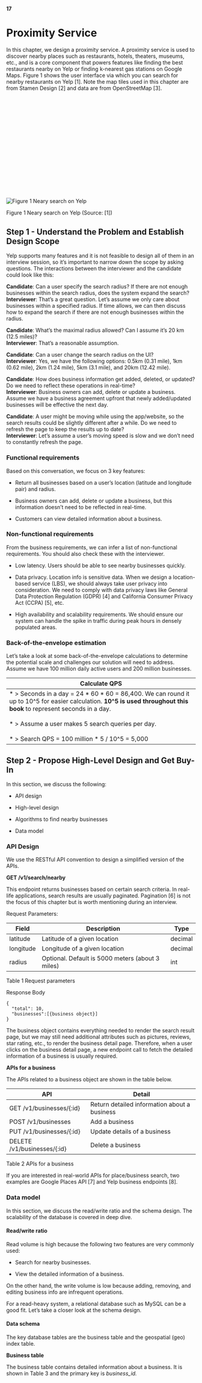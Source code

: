 **17**

# Proximity Service

In this chapter, we design a proximity service. A proximity service is used to discover nearby places such as restaurants, hotels, theaters, museums, etc., and is a core component that powers features like finding the best restaurants nearby on Yelp or finding k-nearest gas stations on Google Maps. Figure 1 shows the user interface via which you can search for nearby restaurants on Yelp \[1\]. Note the map tiles used in this chapter are from Stamen Design \[2\] and data are from OpenStreetMap \[3\].

![](data:image/svg+xml,%3csvg%20xmlns=%27http://www.w3.org/2000/svg%27%20version=%271.1%27%20width=%27750%27%20height=%27401%27/%3e)![Figure 1 Neary search on Yelp](/_next/image?url=%2Fimages%2Fcourses%2Fsystem-design-interview%2Fproximity-service%2Ffigure-1-neary-search-on-yelp-PIX55ZBV.png&w=1920&q=75)

Figure 1 Neary search on Yelp (Source: \[1\])

## Step 1 - Understand the Problem and Establish Design Scope

Yelp supports many features and it is not feasible to design all of them in an interview session, so it’s important to narrow down the scope by asking questions. The interactions between the interviewer and the candidate could look like this:

**Candidate**: Can a user specify the search radius? If there are not enough businesses within the search radius, does the system expand the search?  
**Interviewer**: That’s a great question. Let’s assume we only care about businesses within a specified radius. If time allows, we can then discuss how to expand the search if there are not enough businesses within the radius.

**Candidate**: What’s the maximal radius allowed? Can I assume it’s 20 km (12.5 miles)?  
**Interviewer**: That’s a reasonable assumption.

**Candidate**: Can a user change the search radius on the UI?  
**Interviewer**: Yes, we have the following options: 0.5km (0.31 mile), 1km (0.62 mile), 2km (1.24 mile), 5km (3.1 mile), and 20km (12.42 mile).

**Candidate**: How does business information get added, deleted, or updated? Do we need to reflect these operations in real-time?  
**Interviewer**: Business owners can add, delete or update a business. Assume we have a business agreement upfront that newly added/updated businesses will be effective the next day.

**Candidate**: A user might be moving while using the app/website, so the search results could be slightly different after a while. Do we need to refresh the page to keep the results up to date?  
**Interviewer**: Let’s assume a user’s moving speed is slow and we don’t need to constantly refresh the page.

### Functional requirements

Based on this conversation, we focus on 3 key features:

*   Return all businesses based on a user’s location (latitude and longitude pair) and radius.
    
*   Business owners can add, delete or update a business, but this information doesn’t need to be reflected in real-time.
    
*   Customers can view detailed information about a business.
    

### Non-functional requirements

From the business requirements, we can infer a list of non-functional requirements. You should also check these with the interviewer.

*   Low latency. Users should be able to see nearby businesses quickly.
    
*   Data privacy. Location info is sensitive data. When we design a location-based service (LBS), we should always take user privacy into consideration. We need to comply with data privacy laws like General Data Protection Regulation (GDPR) \[4\] and California Consumer Privacy Act (CCPA) \[5\], etc.
    
*   High availability and scalability requirements. We should ensure our system can handle the spike in traffic during peak hours in densely populated areas.
    

### Back-of-the-envelope estimation

Let’s take a look at some back-of-the-envelope calculations to determine the potential scale and challenges our solution will need to address. Assume we have 100 million daily active users and 200 million businesses.

| Calculate QPS |
| --- |
| *   > Seconds in a day = 24 \* 60 \* 60 = 86,400. We can round it up to 10^5 for easier calculation. **10^5 is used throughout this book** to represent seconds in a day.<br>    <br>*   > Assume a user makes 5 search queries per day.<br>    <br>*   > Search QPS = 100 million \* 5 / 10^5 = 5,000 |

## Step 2 - Propose High-Level Design and Get Buy-In

In this section, we discuss the following:

*   API design
    
*   High-level design
    
*   Algorithms to find nearby businesses
    
*   Data model
    

### API Design

We use the RESTful API convention to design a simplified version of the APIs.

**GET /v1/search/nearby**

This endpoint returns businesses based on certain search criteria. In real-life applications, search results are usually paginated. Pagination \[6\] is not the focus of this chapter but is worth mentioning during an interview.

Request Parameters:

| **Field** | **Description** | **Type** |
| --- | --- | --- |
| latitude | Latitude of a given location | decimal |
| longitude | Longitude of a given location | decimal |
| radius | Optional. Default is 5000 meters (about 3 miles) | int |

Table 1 Request parameters

Response Body

```
{
  "total": 10,
  "businesses":[{business object}]
}
```

The business object contains everything needed to render the search result page, but we may still need additional attributes such as pictures, reviews, star rating, etc., to render the business detail page. Therefore, when a user clicks on the business detail page, a new endpoint call to fetch the detailed information of a business is usually required.

**APIs for a business**

The APIs related to a business object are shown in the table below.

| **API** | **Detail** |
| --- | --- |
| GET /v1/businesses/{:id} | Return detailed information about a business |
| POST /v1/businesses | Add a business |
| PUT /v1/businesses/{:id} | Update details of a business |
| DELETE /v1/businesses/{:id} | Delete a business |

Table 2 APIs for a business

If you are interested in real-world APIs for place/business search, two examples are Google Places API \[7\] and Yelp business endpoints \[8\].

### Data model

In this section, we discuss the read/write ratio and the schema design. The scalability of the database is covered in deep dive.

#### Read/write ratio

Read volume is high because the following two features are very commonly used:

*   Search for nearby businesses.
    
*   View the detailed information of a business.
    

On the other hand, the write volume is low because adding, removing, and editing business info are infrequent operations.

For a read-heavy system, a relational database such as MySQL can be a good fit. Let’s take a closer look at the schema design.

#### Data schema

The key database tables are the business table and the geospatial (geo) index table.

**Business table**

The business table contains detailed information about a business. It is shown in Table 3 and the primary key is _business\_id._

![](data:image/svg+xml,%3csvg%20xmlns=%27http://www.w3.org/2000/svg%27%20version=%271.1%27%20width=%27300%27%20height=%27358%27/%3e)![Table 3 Business table](data:image/gif;base64,R0lGODlhAQABAIAAAAAAAP///yH5BAEAAAAALAAAAAABAAEAAAIBRAA7)

Table 3 Business table

**Geo index table**

A geo index table is used for the efficient processing of spatial operations. Since this table requires some knowledge about geohash, we will discuss it in the “Scale the database” section in deep dive.

### High-level design

The high-level design diagram is shown in Figure 2. The system comprises two parts: location-based service (LBS) and business-related service. Let’s take a look at each component of the system.

![](data:image/svg+xml,%3csvg%20xmlns=%27http://www.w3.org/2000/svg%27%20version=%271.1%27%20width=%27500%27%20height=%27500%27/%3e)![Figure 2 High-level design](data:image/gif;base64,R0lGODlhAQABAIAAAAAAAP///yH5BAEAAAAALAAAAAABAAEAAAIBRAA7)

Figure 2 High-level design

**Load balancer**

The load balancer automatically distributes incoming traffic across multiple services. Normally, a company provides a single DNS entry point and internally routes the API calls to the appropriate services based on the URL paths.

**Location-based service (LBS)**

The LBS service is the core part of the system which finds nearby businesses for a given radius and location. The LBS has the following characteristics:

*   It is a read-heavy service with no write requests.
    
*   QPS is high, especially during peak hours in dense areas.
    
*   This service is stateless so it’s easy to scale horizontally.
    

**Business service**

Business service mainly deals with two types of requests:

*   Business owners create, update, or delete businesses. Those requests are mainly write operations, and the QPS is not high.
    
*   Customers view detailed information about a business. QPS is high during peak hours.
    

**Database cluster**

The database cluster can use the primary-secondary setup. In this setup, the primary database handles all the write operations, and multiple replicas are used for read operations. Data is saved to the primary database first and then replicated to replicas. Due to the replication delay, there might be some discrepancy between data read by the LBS and the data written to the primary database. This inconsistency is usually not an issue because business information doesn’t need to be updated in real-time.

**Scalability of business service and LBS**

Both the business service and LBS are stateless services, so it’s easy to automatically add more servers to accommodate peak traffic (e.g. mealtime) and remove servers during off-peak hours (e.g. sleep time). If the system operates on the cloud, we can set up different regions and availability zones to further improve availability \[9\]. We discuss this more in the deep dive.

### Algorithms to fetch nearby businesses

In real life, companies might use existing geospatial databases such as Geohash in Redis \[10\] or Postgres with PostGIS extension \[11\]. You are not expected to know the internals of those geospatial databases during an interview. It’s better to demonstrate your problem-solving skills and technical knowledge by explaining how the geospatial index works, rather than to simply throw out database names.

The next step is to explore different options for fetching nearby businesses. We will list a few options, go over the thought process, and discuss trade-offs.

#### Option 1: Two-dimensional search

The most intuitive but naive way to get nearby businesses is to draw a circle with the predefined radius and find all the businesses within the circle as shown in Figure 3.

![](data:image/svg+xml,%3csvg%20xmlns=%27http://www.w3.org/2000/svg%27%20version=%271.1%27%20width=%27600%27%20height=%27600%27/%3e)![Figure 3 Two dimensional search](data:image/gif;base64,R0lGODlhAQABAIAAAAAAAP///yH5BAEAAAAALAAAAAABAAEAAAIBRAA7)

Figure 3 Two dimensional search

This process can be translated into the following pseudo SQL query:

```
SELECT business_id, latitude, longitude,
FROM business
WHERE (latitude BETWEEN {:my_lat} - radius AND {:my_lat} + radius) AND
      (longitude BETWEEN {:my_long} - radius AND {:my_long} + radius)
```

This query is not efficient because we need to scan the whole table. What if we build indexes on longitude and latitude columns? Would this improve the efficiency? The answer is not by much. The problem is that we have two-dimensional data and the dataset returned from each dimension could still be huge. For example, as shown in Figure 4, we can quickly retrieve dataset 1 and dataset 2, thanks to indexes on longitude and latitude columns. But to fetch businesses within the radius, we need to perform an intersect operation on those two datasets. This is not efficient because each dataset contains lots of data.

![](data:image/svg+xml,%3csvg%20xmlns=%27http://www.w3.org/2000/svg%27%20version=%271.1%27%20width=%27700%27%20height=%27680%27/%3e)![Figure 4 Intersect two datasets](data:image/gif;base64,R0lGODlhAQABAIAAAAAAAP///yH5BAEAAAAALAAAAAABAAEAAAIBRAA7)

Figure 4 Intersect two datasets

The problem with the previous approach is that the database index can only improve search speed in one dimension. So naturally, the follow-up question is, can we map two-dimensional data to one dimension? The answer is yes.

Before we dive into the answers, let’s take a look at different types of indexing methods. In a broad sense, there are two types of geospatial indexing approaches, as shown in Figure 5. The highlighted ones are the algorithms we discuss in detail because they are commonly used in the industry.

*   Hash: even grid, geohash, cartesian tiers \[12\], etc.
    
*   Tree: quadtree, Google S2, RTree \[13\], etc.
    

![](data:image/svg+xml,%3csvg%20xmlns=%27http://www.w3.org/2000/svg%27%20version=%271.1%27%20width=%27700%27%20height=%27249%27/%3e)![Figure 5 Different types of geospatial indexes](data:image/gif;base64,R0lGODlhAQABAIAAAAAAAP///yH5BAEAAAAALAAAAAABAAEAAAIBRAA7)

Figure 5 Different types of geospatial indexes

Even though the underlying implementations of those approaches are different, the high-level idea is the same, that is, **to** **divide the map into smaller areas and build indexes for fast search**. Among those, geohash, quadtree, and Google S2 are most widely used in real-world applications. Let’s take a look at them one by one.

| Reminder |
| --- |
| In a real interview, you usually don’t need to explain the implementation details of indexing options. However, it is important to have some basic understanding of the need for geospatial indexing, how it works at a high level and also its limitations. |

#### Option 2: Evenly divided grid

One simple approach is to evenly divide the world into small grids (Figure 6). This way, one grid could have multiple businesses, and each business on the map belongs to one grid.

![](data:image/svg+xml,%3csvg%20xmlns=%27http://www.w3.org/2000/svg%27%20version=%271.1%27%20width=%27500%27%20height=%27294%27/%3e)![Figure 6 Global map (source: [14])](data:image/gif;base64,R0lGODlhAQABAIAAAAAAAP///yH5BAEAAAAALAAAAAABAAEAAAIBRAA7)

Figure 6 Global map (source: \[14\])

This approach works to some extent, but it has one major issue: the distribution of businesses is not even. There could be lots of businesses in downtown New York, while other grids in deserts or oceans have no business at all. By dividing the world into even grids, we produce a very uneven data distribution. Ideally, we want to use more granular grids for dense areas and large grids in sparse areas. Another potential challenge is to find neighboring grids of a fixed grid.

#### Option 3: Geohash

Geohash is better than the evenly divided grid option. It works by reducing the two-dimensional longitude and latitude data into a one-dimensional string of letters and digits. Geohash algorithms work by recursively dividing the world into smaller and smaller grids with each additional bit. Let’s go over how geohash works at a high level.

First, divide the planet into four quadrants along with the prime meridian and equator.

![](data:image/svg+xml,%3csvg%20xmlns=%27http://www.w3.org/2000/svg%27%20version=%271.1%27%20width=%27600%27%20height=%27497%27/%3e)![Figure 7 Geohash](data:image/gif;base64,R0lGODlhAQABAIAAAAAAAP///yH5BAEAAAAALAAAAAABAAEAAAIBRAA7)

Figure 7 Geohash

*   Latitude range \[-90, 0\] is represented by 0
    
*   Latitude range \[0, 90\] is represented by 1
    
*   Longitude range \[-180, 0\] is represented by 0
    
*   Longitude range \[0, 180\] is represented by 1
    

Second, divide each grid into four smaller grids. Each grid can be represented by alternating between longitude bit and latitude bit.

![](data:image/svg+xml,%3csvg%20xmlns=%27http://www.w3.org/2000/svg%27%20version=%271.1%27%20width=%27400%27%20height=%27646%27/%3e)![Figure 8 Divide grid](data:image/gif;base64,R0lGODlhAQABAIAAAAAAAP///yH5BAEAAAAALAAAAAABAAEAAAIBRAA7)

Figure 8 Divide grid

Repeat this subdivision until the grid size is within the precision desired. Geohash usually uses base32 representation \[15\]. Let’s take a look at two examples.

*   Geohash of the Google headquarter (length = 6):
    
    ```
    1001 10110 01001 10000 11011 11010 (base32 in binary) → 9q9hvu (base32)
    ```
    
*   Geohash of the Facebook headquarter (length = 6):
    
    ```
    1001 10110 01001 10001 10000 10111 (base32 in binary) → 9q9jhr (base32)
    ```
    

Geohash has 12 precisions (also called levels) as shown in Table 4. The precision factor determines the size of the grid. We are only interested in geohashes with lengths between 4 and 6. This is because when it’s longer than 6, the grid size is too small, while if it is smaller than 4, the grid size is too large (see Table 4).

| **Geohash length** | **Grid width x height** |
| --- | --- |
| 1   | 5,009.4km x 4,992.6km (the size of the planet) |
| 2   | 1,252.3km x 624.1km |
| 3   | 156.5km x 156km |
| **4** | **39.1km x 19.5km** |
| **5** | **4.9km x 4.9km** |
| **6** | **1.2km x 609.4m** |
| 7   | 152.9m x 152.4m |
| 8   | 38.2m x 19m |
| 9   | 4.8m x 4.8m |
| 10  | 1.2m x 59.5cm |
| 11  | 14.9cm x 14.9cm |
| 12  | 3.7cm x 1.9cm |

Table 4 Geohash length to grid size mapping (source: \[16\])

How do we choose the right precision? We want to find the minimal geohash length that covers the whole circle drawn by the user-defined radius. The corresponding relationship between the radius and the length of geohash is shown in the table below.

| Radius (Kilometers） | Geohash length |
| --- | --- |
| 0.5 km (0.31 mile) | 6   |
| 1 km (0.62 mile) | 5   |
| 2 km (1.24 mile) | 5   |
| 5 km (3.1 mile) | 4   |
| 20 km (12.42 mile) | 4   |

Table 5 Radius to geohash mapping

This approach works great most of the time, but there are some edge cases with how the geohash boundary is handled that we should discuss with the interviewer.

**Boundary issues**

Geohashing guarantees that the longer a shared prefix is between two geohashes, the closer they are. As shown in Figure 9, all the grids have a shared prefix: 9q8zn.

![](data:image/svg+xml,%3csvg%20xmlns=%27http://www.w3.org/2000/svg%27%20version=%271.1%27%20width=%27500%27%20height=%27301%27/%3e)![Figure 9 Shared prefix](data:image/gif;base64,R0lGODlhAQABAIAAAAAAAP///yH5BAEAAAAALAAAAAABAAEAAAIBRAA7)

Figure 9 Shared prefix

**Boundary issue 1**

However, the reverse is not true: two locations can be very close but have no shared prefix at all. This is because two close locations on either side of the equator or prime meridian belong to different 'halves' of the world. For example, in France, La Roche-Chalais (geohash: u000) is just 30km from Pomerol (geohash: ezzz) but their geohashes have no shared prefix at all \[17\].

![](data:image/svg+xml,%3csvg%20xmlns=%27http://www.w3.org/2000/svg%27%20version=%271.1%27%20width=%27500%27%20height=%27528%27/%3e)![Figure 10 No shared prefix](data:image/gif;base64,R0lGODlhAQABAIAAAAAAAP///yH5BAEAAAAALAAAAAABAAEAAAIBRAA7)

Figure 10 No shared prefix

Because of this boundary issue, a simple prefix SQL query below would fail to fetch all nearby businesses.

```
SELECT * FROM geohash_index WHERE geohash LIKE `9q8zn%`
```

**Boundary issue 2**

Another boundary issue is that two positions can have a long shared prefix, but they belong to different geohashes as shown in Figure 11.

![](data:image/svg+xml,%3csvg%20xmlns=%27http://www.w3.org/2000/svg%27%20version=%271.1%27%20width=%27500%27%20height=%27301%27/%3e)![Figure 11 Boundary issue](data:image/gif;base64,R0lGODlhAQABAIAAAAAAAP///yH5BAEAAAAALAAAAAABAAEAAAIBRAA7)

Figure 11 Boundary issue

A common solution is to fetch all businesses not only within the current grid but also from its neighbors. The geohashes of neighbors can be calculated in constant time and more details about this can be found here \[17\].

**Not enough businesses**

Now let’s tackle the bonus question. What should we do if there are not enough businesses returned from the current grid and all the neighbors combined?

Option 1: only return businesses within the radius. This option is easy to implement, but the drawback is obvious. It doesn’t return enough results to satisfy a user’s needs.

Option 2: increase the search radius. We can remove the last digit of the geohash and use the new geohash to fetch nearby businesses. If there are not enough businesses, we continue to expand the scope by removing another digit. This way, the grid size is gradually expanded until the result is greater than the desired number of results. Figure 12 shows the conceptual diagram of the expanding search process.

![](data:image/svg+xml,%3csvg%20xmlns=%27http://www.w3.org/2000/svg%27%20version=%271.1%27%20width=%27750%27%20height=%27201%27/%3e)![Figure 12 Expand the search process](data:image/gif;base64,R0lGODlhAQABAIAAAAAAAP///yH5BAEAAAAALAAAAAABAAEAAAIBRAA7)

Figure 12 Expand the search process

#### Option 4: Quadtree

Another popular solution is quadtree. A quadtree \[18\] is a data structure that is commonly used to partition a two-dimensional space by recursively subdividing it into four quadrants (grids) until the contents of the grids meet certain criteria. For example, the criterion can be to keep subdividing until the number of businesses in the grid is not more than 100. This number is arbitrary as the actual number can be determined by business needs. With a quadtree, we build an in-memory tree structure to answer queries. Note that **quadtree is an in-memory data structure and it is not a database solution**. It runs on each LBS server, and the data structure is built at server start-up time.

The following figure visualizes the conceptual process of subdividing the world into a quadtree. Let’s assume the world contains 200m (million) businesses.

![](data:image/svg+xml,%3csvg%20xmlns=%27http://www.w3.org/2000/svg%27%20version=%271.1%27%20width=%27750%27%20height=%27200%27/%3e)![Figure 13 Quadtree](data:image/gif;base64,R0lGODlhAQABAIAAAAAAAP///yH5BAEAAAAALAAAAAABAAEAAAIBRAA7)

Figure 13 Quadtree

Figure 14 explains the quadtree building process in more detail. The root node represents the whole world map. The root node is recursively broken down into 4 quadrants until no nodes are left with more than 100 businesses.

![](data:image/svg+xml,%3csvg%20xmlns=%27http://www.w3.org/2000/svg%27%20version=%271.1%27%20width=%27700%27%20height=%27460%27/%3e)![Figure 14 Build quadtree](data:image/gif;base64,R0lGODlhAQABAIAAAAAAAP///yH5BAEAAAAALAAAAAABAAEAAAIBRAA7)

Figure 14 Build quadtree

The pseudocode for building quadtree is shown below:

```
public void buildQuadtree(TreeNode node) {
    if (countNumberOfBusinessesInCurrentGrid(node) > 100) {
        node.subdivide();
        for (TreeNode child : node.getChildren()) {
            buildQuadtree(child);
        }
    }
}
```

To answer this question, we need to know what kind of data is stored.

**Data on a leaf node**

| **Name** | **Size** |
| --- | --- |
| Top left coordinates and bottom-right coordinates to identify the grid | 32 bytes (8 bytes \* 4) |
| List of business IDs in the grid | 8 bytes per ID \* 100 (maximal number of businesses allowed in one grid) |
| Total | 832 bytes |

Table 6 Leaf node

**Data on internal node**

| **Name** | **Size** |
| --- | --- |
| Top left coordinates and bottom-right coordinates to identify the grid | 32 bytes (8 bytes \* 4) |
| Pointers to 4 children | 32 bytes (8 bytes \* 4) |
| Total | 64 bytes |

Table 7 Internal node

Even though the tree-building process depends on the number of businesses within a grid, this number does not need to be stored in the quadtree node because it can be inferred from records in the database.

Now that we know the data structure for each node, let’s take a look at the memory usage.

*   Each grid can store a maximal of 100 businesses
    
*   Number of leaf nodes = ~200 million / 100 = ~2 million
    
*   Number of internal nodes = 2 million \* 1/3 = ~0.67 million. If you do not know why the number of internal nodes is one-third of the leaf nodes, please read the reference material \[19\].
    
*   Total memory requirement = 2 million \* 832 bytes + 0.67 million \* 64 bytes = ~1.71 GB. Even if we add some overhead to build the tree, the memory requirement to build the tree is quite small.
    

In a real interview, we shouldn’t need such detailed calculations. The key takeaway here is that the quadtree index doesn’t take too much memory and can easily fit in one server. Does it mean we should use only one server to store the quadtree index? The answer is no. Depending on the read volume, a single quadtree server might not have enough CPU or network bandwidth to serve all read requests. If that is the case, it will be necessary to spread the read load among multiple quadtree servers.

**How long does it take to build the whole quadtree?**

Each leaf node contains approximately 100 business IDs. The time complexity to build the tree is _(N/100) lg(N/100)_, where _N_ is the total number of businesses. It might take a few minutes to build the whole quadtree with 200 million businesses.

**How to get nearby businesses with quadtree?**

1.  Build the quadtree in memory.
    
2.  After the quadtree is built, start searching from the root and traverse the tree, until we find the leaf node where the search origin is. If that leaf node has 100 businesses, return the node. Otherwise, add businesses from its neighbors until enough businesses are returned.
    

**Operational considerations for quadtree**

As mentioned above, it may take a few minutes to build a quadtree with 200 million businesses at the server start-up time. It is important to consider the operational implications of such a long server start-up time. While the quadtree is being built, the server cannot serve traffic. Therefore, we should roll out a new release of the server incrementally to a small subset of servers at a time. This avoids taking a large swath of the server cluster offline and causes service brownout. Blue/green deployment \[20\] can also be used, but an entire cluster of new servers fetching 200 million businesses at the same time from the database service can put a lot of strain on the system. This can be done, but it may complicate the design and you should mention that in the interview.

Another operational consideration is how to update the quadtree as businesses are added and removed over time. The easiest approach would be to incrementally rebuild the quadtree, a small subset of servers at a time, across the entire cluster. But this would mean some servers would return stale data for a short period of time. However, this is generally an acceptable compromise based on the requirements. This can be further mitigated by setting up a business agreement that newly added/updated businesses will only be effective the next day. This means we can update the cache using a nightly job. One potential problem with this approach is that tons of keys will be invalidated at the same time, causing heavy load on cache servers.

It’s also possible to update the quadtree on the fly as businesses are added and removed. This certainly complicates the design, especially if the quadtree data structure could be accessed by multiple threads. This will require some locking mechanism which could dramatically complicate the quadtree implementation.

**Real-world quadtree example**

Yext provided an image (Figure 15) that shows a constructed quadtree near Denver \[21\]. We want smaller, more granular grids for dense areas and larger grids for sparse areas.

![](data:image/svg+xml,%3csvg%20xmlns=%27http://www.w3.org/2000/svg%27%20version=%271.1%27%20width=%27500%27%20height=%27323%27/%3e)![Figure 15 Real-world example of a quadtree](data:image/gif;base64,R0lGODlhAQABAIAAAAAAAP///yH5BAEAAAAALAAAAAABAAEAAAIBRAA7)

Figure 15 Real-world example of a quadtree

#### Option 5: Google S2

Google S2 geometry library \[22\] is another big player in this field. Similar to Quadtree, it is an in-memory solution. It maps a sphere to a 1D index based on the Hilbert curve (a space-filling curve) \[23\]. The Hilbert curve has a very important property: two points that are close to each other on the Hilbert curve are close in 1D space (Figure 16). Search on 1D space is much more efficient than on 2D. Interested readers can play with an online tool \[24\] for the Hilbert curve.

![](data:image/svg+xml,%3csvg%20xmlns=%27http://www.w3.org/2000/svg%27%20version=%271.1%27%20width=%27500%27%20height=%27548%27/%3e)![Figure 16 Hilbert curve (source: [24])](data:image/gif;base64,R0lGODlhAQABAIAAAAAAAP///yH5BAEAAAAALAAAAAABAAEAAAIBRAA7)

Figure 16 Hilbert curve (source: \[24\])

S2 is a complicated library and you are not expected to explain its internals during an interview. But because it’s widely used in companies such as Google, Tinder, etc., we will briefly cover its advantages.

*   S2 is great for geofencing because it can cover arbitrary areas with varying levels (Figure 17). According to Wikipedia, “A geofence is a virtual perimeter for a real-world geographic area. A geo-fence could be dynamically generated—as in a radius around a point location, or a geo-fence can be a predefined set of boundaries (such as school zones or neighborhood boundaries)” \[25\].
    
    ![](data:image/svg+xml,%3csvg%20xmlns=%27http://www.w3.org/2000/svg%27%20version=%271.1%27%20width=%27500%27%20height=%27337%27/%3e)![Figure 17 Geofence](data:image/gif;base64,R0lGODlhAQABAIAAAAAAAP///yH5BAEAAAAALAAAAAABAAEAAAIBRAA7)
    
    Figure 17 Geofence
    
    Geofencing allows us to define perimeters that surround the areas of interest and to send notifications to users who are out of the areas. This can provide richer functionalities than just returning nearby businesses.
    
*   Another advantage of S2 is its Region Cover algorithm \[26\]. Instead of having a fixed level (precision) as in geohash, we can specify min level, max level, and max cells in S2. The result returned by S2 is more granular because the cell sizes are flexible. If you want to learn more, take a look at the S2 tool \[26\].
    

#### Recommendation

To find nearby businesses efficiently, we have discussed a few options: geohash, quadtree and S2. As you can see from Table 8, different companies or technologies adopt different options.

| **Geo Index** | **Companies** |
| --- | --- |
| Geohash | Bing map \[27\], Redis \[10\], MongoDB \[28\], Lyft \[29\] |
| Quadtree | Yext \[21\] |
| Both Geohash and Quadtree | Elasticsearch \[30\] |
| S2  | Google Maps, Tinder \[31\] |

Table 8 Different types of geo indexes

During an interview, we suggest choosing **geohash or quadtree** because S2 is more complicated to explain clearly in an interview.

#### Geohash vs quadtree

Before we conclude this section, let’s do a quick comparison between geohash and quadtree.

**Geohash**

*   Easy to use and implement. No need to build a tree.
    
*   Supports returning businesses within a specified radius.
    
*   When the precision (level) of geohash is fixed, the size of the grid is fixed as well. It cannot dynamically adjust the grid size, based on population density. More complex logic is needed to support this.
    
*   Updating the index is easy. For example, to remove a business from the index, we just need to remove it from the corresponding row with the same _geohash_ and _business\_id_. See Figure 18 for a concrete example.
    
    ![](data:image/svg+xml,%3csvg%20xmlns=%27http://www.w3.org/2000/svg%27%20version=%271.1%27%20width=%27300%27%20height=%27169%27/%3e)![Figure 18 Remove a business](data:image/gif;base64,R0lGODlhAQABAIAAAAAAAP///yH5BAEAAAAALAAAAAABAAEAAAIBRAA7)
    
    Figure 18 Remove a business
    

**Quadtree**

*   Slightly harder to implement because it needs to build the tree.
    
*   Supports fetching k-nearest businesses. Sometimes we just want to return k-nearest businesses and don’t care if businesses are within a specified radius. For example, when you are traveling and your car is low on gas, you just want to find the nearest k gas stations. These gas stations may not be near you, but the app needs to return the nearest k results. For this type of query, a quadtree is a good fit because its subdividing process is based on the number k and it can automatically adjust the query range until it returns k results.
    
*   It can dynamically adjust the grid size based on population density (see the Denver example in Figure 15).
    
*   Updating the index is more complicated than geohash. A quadtree is a tree structure. If a business is removed, we need to traverse from the root to the leaf node, to remove the business. For example, if we want to remove the business with ID = 2, we have to travel from the root all the way down to the leaf node, as shown in Figure 19. Updating the index takes _O(logn)_, but the implementation is complicated if the data structure is accessed by a multi-threaded program, as locking is required. Also, rebalancing the tree can be complicated. Rebalancing is necessary if, for example, a leaf node has no room for a new addition. A possible fix is to over-allocate the ranges.
    

![](data:image/svg+xml,%3csvg%20xmlns=%27http://www.w3.org/2000/svg%27%20version=%271.1%27%20width=%27650%27%20height=%27450%27/%3e)![Figure 19 Update quadtree](data:image/gif;base64,R0lGODlhAQABAIAAAAAAAP///yH5BAEAAAAALAAAAAABAAEAAAIBRAA7)

Figure 19 Update quadtree

## Step 3 - Design Deep Dive

By now you should have a good picture of what the overall system looks like. Now let’s dive deeper into a few areas.

*   Scale the database
    
*   Caching
    
*   Region and availability zones
    
*   Filter results by time or business type
    
*   Final architecture diagram
    

### Scale the database

We will discuss how to scale two of the most important tables: the business table and the geospatial index table.

#### Business table

The data for the business table may not all fit in one server, so it is a good candidate for sharding. The easiest approach is to shard everything by business ID. This sharding scheme ensures that load is evenly distributed among all the shards, and operationally it is easy to maintain.

#### Geospatial index table

Both geohash and quadtree are widely used. Due to geohash’s simplicity, we use it as an example. There are two ways to structure the table.

Option 1: For each geohash key, there is a JSON array of business IDs in a single row. This means all business IDs within a geohash are stored in one row.

![](data:image/svg+xml,%3csvg%20xmlns=%27http://www.w3.org/2000/svg%27%20version=%271.1%27%20width=%27300%27%20height=%27152%27/%3e)![Table 9 list_of_business_ids is a JSON array](data:image/gif;base64,R0lGODlhAQABAIAAAAAAAP///yH5BAEAAAAALAAAAAABAAEAAAIBRAA7)

Table 9 list\_of\_business\_ids is a JSON array

Option 2: If there are multiple businesses in the same geohash, there will be multiple rows, one for each business. This means different business IDs within a geohash are stored in different rows.

![](data:image/svg+xml,%3csvg%20xmlns=%27http://www.w3.org/2000/svg%27%20version=%271.1%27%20width=%27300%27%20height=%27152%27/%3e)![Table 10 business_id is a single ID](data:image/gif;base64,R0lGODlhAQABAIAAAAAAAP///yH5BAEAAAAALAAAAAABAAEAAAIBRAA7)

Table 10 business\_id is a single ID

Here are some sample rows for option 2.

| **geohash** | **business\_id** |
| --- | --- |
| 32feac | 343 |
| 32feac | 347 |
| f3lcad | 112 |
| f3lcad | 113 |

Table 11 Sample rows of the geospatial index table

**Recommendation**: we recommend option 2 because of the following reasons:

For option 1, to update a business, we need to fetch the array of _business\_ids_ and scan the whole array to find the business to update. When inserting a new business, we have to scan the entire array to make sure there is no duplicate. We also need to lock the row to prevent concurrent updates. There are a lot of edge cases to handle.

For option 2, if we have two columns with a compound key of (_geohash, business\_id_), the addition and removal of a business are very simple. There would be no need to lock anything.

**Scale the geospatial index**

One common mistake about scaling the geospatial index is to quickly jump to a sharding scheme without considering the actual data size of the table. In our case, the full dataset for the geospatial index table is not large (quadtree index only takes 1.71G memory and storage requirement for geohash index is similar). The whole geospatial index can easily fit in the working set of a modern database server. However, depending on the read volume, a single database server might not have enough CPU or network bandwidth to handle all read requests. If that is the case, it is necessary to spread the read load among multiple database servers.

There are two general approaches for spreading the load of a relational database server. We can add read replicas, or shard the database.

Many engineers like to talk about sharding during interviews. However, it might not be a good fit for the geohash table as sharding is complicated. For instance, the sharding logic has to be added to the application layer. Sometimes, sharding is the only option. In this case, though, everything can fit in the working set of a database server, so there is no strong technical reason to shard the data among multiple servers.

A better approach, in this case, is to have a series of read replicas to help with the read load. This method is much simpler to develop and maintain. For this reason, scaling the geospatial index table through replicas is recommended.

### Caching

Before introducing a cache layer we have to ask ourselves, do we really need a cache layer?

It is not immediately obvious that caching is a solid win:

*   The workload is read-heavy, and the dataset is relatively small. The data could fit in the working set of any modern database server. Therefore, the queries are not I/O bound and they should run almost as fast as an in-memory cache.
    
*   If read performance is a bottleneck, we can add database read replicas to improve the read throughput.
    

Be mindful when discussing caching with the interviewer, as it will require careful benchmarking and cost analysis. If you find out that caching does fit the business requirements, then you can proceed with discussions about caching strategy.

#### Cache key

The most straightforward cache key choice is the location coordinates (latitude and longitude) of the user. However, this choice has a few issues:

*   Location coordinates returned from mobile phones are not accurate as they are just the best estimation \[32\]. Even if you don’t move, the results might be slightly different each time you fetch coordinates on your phone.
    
*   A user can move from one location to another, causing location coordinates to change slightly. For most applications, this change is not meaningful.
    

Therefore, location coordinates are not a good cache key. Ideally, small changes in location should still map to the same cache key. The geohash/quadtree solution mentioned earlier handles this problem well because all businesses within a grid map to the same geohash.

#### Types of data to cache

As shown in Table 12, there are two types of data that can be cached to improve the overall performance of the system:

| **Key** | **Value** |
| --- | --- |
| geohash | List of business IDs in the grid |
| business\_id | Business object |

Table 12 Key-value pairs in cache

**List of business IDs in a grid**

Since business data is relatively stable, we precompute the list of business IDs for a given geohash and store it in a key-value store such as Redis. Let’s take a look at a concrete example of getting nearby businesses with caching enabled.

1.  Get the list of business IDs for a given geohash.
    
    ```
    SELECT business_id FROM geohash_index WHERE geohash LIKE `{:geohash}%`
    ```
    
2.  Store the result in the Redis cache if cache misses.
    
    ```
    public List<String> getNearbyBusinessIds(String geohash) {
        String cacheKey = hash(geohash);
        List<string> listOfBusinessIds = Redis.get(cacheKey);
        if (listOfBusinessIDs  == null) {
            listOfBusinessIds = Run the select SQL query above;
            Cache.set(cacheKey, listOfBusinessIds, "1d");
        }
        return listOfBusinessIds;
    }
    ```
    

When a new business is added, edited, or deleted, the database is updated and the cache invalidated. Since the volume of those operations is relatively small and no locking mechanism is needed for the geohash approach, update operations are easy to deal with.

According to the requirements, a user can choose the following 4 radii on the client: 500m, 1km, 2km, and 5km. Those radii are mapped to geohash lengths of 4, 5, 5, and 6, respectively. To quickly fetch nearby businesses for different radii, we cache data in Redis on all three precisions (geohash\_4, geohash\_5, and geohash\_6).

As mentioned earlier, we have 200 million businesses and each business belongs to 1 grid in a given precision. Therefore the total memory required is:

*   Storage for Redis values: 8 bytes \* 200 million \* 3 precisions = ~5 GB
    
*   Storage for Redis keys: negligible
    
*   Total memory required: ~5 GB
    

We can get away with one modern Redis server from the memory usage perspective, but to ensure high availability and reduce cross continent latency, we deploy the Redis cluster across the globe. Given the estimated data size, we can have the same copy of cache data deployed globally. We call this Redis cache “Geohash”' in our final architecture diagram (Figure 21).

**Business data needed to render pages on the client**

This type of data is quite straightforward to cache. The key is the business\_id and the value is the business object which contains the business name, address, image URLs, etc. We call this Redis cache "Business info" in our final architecture diagram (Figure 21).

### Region and availability zones

We deploy a location-based service to multiple regions and availability zones as shown in Figure 21. This has a few advantages:

*   Makes users physically “closer” to the system. Users from the US West are connected to the data centers in that region, and users from Europe are connected with data centers in Europe.
    
*   Gives us the flexibility to spread the traffic evenly across the population. Some regions such as Japan and Korea have high population densities. It might be wise to put them in separate regions, or even deploy location-based services in multiple availability zones to spread the load.
    
*   Privacy laws. Some countries may require user data to be used and stored locally. In this case, we could set up a region in that country and employ DNS routing to restrict all requests from the country to only that region.
    
    ![](data:image/svg+xml,%3csvg%20xmlns=%27http://www.w3.org/2000/svg%27%20version=%271.1%27%20width=%27700%27%20height=%27399%27/%3e)![Figure 20 Deploy LBS closer to the user](data:image/gif;base64,R0lGODlhAQABAIAAAAAAAP///yH5BAEAAAAALAAAAAABAAEAAAIBRAA7)
    
    Figure 20 Deploy LBS closer to the user
    

### Follow-up question: filter results by time or business type

The interviewer might ask a follow-up question: how to return businesses that are open now, or only return businesses that are restaurants?

**Candidate**: When the world is divided into small grids with geohash or quadtree, the number of businesses returned from the search result is relatively small. Therefore, it is acceptable to return business IDs first, hydrate business objects, and filter them based on opening time or business type. This solution assumes opening time and business type are stored in the business table.

### Final design diagram

Putting everything together, we come up with the following design diagram.

![](data:image/svg+xml,%3csvg%20xmlns=%27http://www.w3.org/2000/svg%27%20version=%271.1%27%20width=%27700%27%20height=%27496%27/%3e)![Figure 21 Design diagram](data:image/gif;base64,R0lGODlhAQABAIAAAAAAAP///yH5BAEAAAAALAAAAAABAAEAAAIBRAA7)

Figure 21 Design diagram

#### Get nearby businesses

1.  You try to find restaurants within 500 meters on Yelp. The client sends the user location (latitude = 37.776720, longitude = -122.416730) and radius (500m) to the load balancer.
    
2.  The load balancer forwards the request to the LBS.
    
3.  Based on the user location and radius info, the LBS finds the geohash length that matches the search. By checking Table 5, 500m map to geohash length = 6.
    
4.  LBS calculates neighboring geohashes and adds them to the list. The result looks like this: list\_of\_geohashes = \[my\_geohash, neighbor1\_geohash, neighbor2\_geohash, …, neighbor8\_geohash\].
    
5.  For each geohash in _list\_of\_geohashes_, LBS calls the “Geohash” Redis server to fetch corresponding business IDs. Calls to fetch business IDs for each geohash can be made in parallel to reduce latency.
    
6.  Based on the list of business IDs returned, LBS fetches fully hydrated business information from the “Business info” Redis server, then calculates distances between a user and businesses, ranks them, and returns the result to the client.
    

#### View, update, add or delete a business

All business-related APIs are separated from the LBS. To view the detailed information about a business, the business service first checks if the data is stored in the “Business info” Redis cache. If it is, cached data will be returned to the client. If not, data is fetched from the database cluster and then stored in the Redis cache, allowing subsequent requests to get results from the cache directly.

Since we have an upfront business agreement that newly added/updated businesses will be effective the next day, cached business data is updated by a nightly job.

## Step 4 - Wrap Up

In this chapter, we have presented the design for proximity service. The system is a typical LBS that leverages geospatial indexing. We discussed several indexing options:

*   Two-dimensional search
    
*   Evenly divided grid
    
*   Geohash
    
*   Quadtree
    
*   Google S2
    

Geohash, quadtree, and S2 are widely used by different tech companies. We choose geohash as an example to show how a geospatial index works.

In the deep dive, we discussed why caching is effective in reducing the latency, what should be cached and how to use cache to retrieve nearby businesses fast. We also discussed how to scale the database with replication and sharding.

We then looked at deploying LBS in different regions and availability zones to improve availability, to make users physically closer to the servers, and to comply better with local privacy laws.

Congratulations on getting this far! Now give yourself a pat on the back. Good job!

## Chapter Summary

![](data:image/svg+xml,%3csvg%20xmlns=%27http://www.w3.org/2000/svg%27%20version=%271.1%27%20width=%27700%27%20height=%271152%27/%3e)![Chapter Summary](data:image/gif;base64,R0lGODlhAQABAIAAAAAAAP///yH5BAEAAAAALAAAAAABAAEAAAIBRAA7)

## Reference Materials

\[1\] Yelp: [https://www.yelp.com/](https://www.yelp.com/)

\[2\] Map tiles by Stamen Design:  
[http://maps.stamen.com/](http://maps.stamen.com/)

\[3\] OpenStreetMap: [https://www.openstreetmap.org](https://www.openstreetmap.org)

\[4\] GDPR: [https://en.wikipedia.org/wiki/General\_Data\_Protection\_Regulation](https://en.wikipedia.org/wiki/General_Data_Protection_Regulation)

\[5\] CCPA: [https://en.wikipedia.org/wiki/California\_Consumer\_Privacy\_Act](https://en.wikipedia.org/wiki/California_Consumer_Privacy_Act)

\[6\] Pagination in the REST API:  
[https://developer.atlassian.com/server/confluence/pagination-in-the-rest-api/](https://developer.atlassian.com/server/confluence/pagination-in-the-rest-api/)

\[7\] Google places API: [https://developers.google.com/maps/documentation/places/web-service/search](https://developers.google.com/maps/documentation/places/web-service/search)

\[8\] Yelp business endpoints:  
[https://www.yelp.com/developers/documentation/v3/business\_search](https://www.yelp.com/developers/documentation/v3/business_search)

\[9\] Regions and Zones:  
[https://docs.aws.amazon.com/AWSEC2/latest/UserGuide/using-regions-availability-zones.html](https://docs.aws.amazon.com/AWSEC2/latest/UserGuide/using-regions-availability-zones.html)

\[10\] Redis GEOHASH: [https://redis.io/commands/GEOHASH](https://redis.io/commands/GEOHASH)

\[11\] POSTGIS: [https://postgis.net/](https://postgis.net/)

\[12\] Cartesian tiers: [http://www.nsshutdown.com/projects/lucene/whitepaper/locallucene\_v2.html](http://www.nsshutdown.com/projects/lucene/whitepaper/locallucene_v2.html)

\[13\] R-tree: [https://en.wikipedia.org/wiki/R-tree](https://en.wikipedia.org/wiki/R-tree)

\[14\] Global map in a Geographic Coordinate Reference System:  
[https://bit.ly/3DsjAwg](https://bit.ly/3DsjAwg)

\[15\] Base32: [https://en.wikipedia.org/wiki/Base32](https://en.wikipedia.org/wiki/Base32)

\[16\] Geohash grid aggregation: [https://bit.ly/3kKl4e6](https://bit.ly/3kKl4e6)

\[17\] Geohash: [https://www.movable-type.co.uk/scripts/geohash.html](https://www.movable-type.co.uk/scripts/geohash.html)

\[18\] Quadtree: [https://en.wikipedia.org/wiki/Quadtree](https://en.wikipedia.org/wiki/Quadtree)

\[19\] How many leaves has a quadtree:  
[https://stackoverflow.com/questions/35976444/how-many-leaves-has-a-quadtree](https://stackoverflow.com/questions/35976444/how-many-leaves-has-a-quadtree)

\[20\] Blue green deployment: [https://martinfowler.com/bliki/BlueGreenDeployment.html](https://martinfowler.com/bliki/BlueGreenDeployment.html)

\[21\] Improved Location Caching with Quadtrees:  
[https://engblog.yext.com/post/geolocation-caching](https://engblog.yext.com/post/geolocation-caching)

\[22\] S2: [https://s2geometry.io/](https://s2geometry.io/)

\[23\] Hilbert curve: [https://en.wikipedia.org/wiki/Hilbert\_curve](https://en.wikipedia.org/wiki/Hilbert_curve)

\[24\] Hilbert mapping: [http://bit-player.org/extras/hilbert/hilbert-mapping.html](http://bit-player.org/extras/hilbert/hilbert-mapping.html)

\[25\] Geo-fence: [https://en.wikipedia.org/wiki/Geo-fence](https://en.wikipedia.org/wiki/Geo-fence)

\[26\] Region cover: [https://s2.sidewalklabs.com/regioncoverer/](https://s2.sidewalklabs.com/regioncoverer/)

\[27\] Bing map: [https://bit.ly/30ytSfG](https://bit.ly/30ytSfG)

\[28\] MongoDB: [https://docs.mongodb.com/manual/tutorial/build-a-2d-index/](https://docs.mongodb.com/manual/tutorial/build-a-2d-index/)

\[29\] Geospatial Indexing: The 10 Million QPS Redis Architecture Powering Lyft:  
[https://www.youtube.com/watch?v=cSFWlF96Sds&t=2155s](https://www.youtube.com/watch?v=cSFWlF96Sds&t=2155s)

\[30\] Geo Shape Type:  
[https://www.elastic.co/guide/en/elasticsearch/reference/1.6/mapping-geo-shape-type.html](https://www.elastic.co/guide/en/elasticsearch/reference/1.6/mapping-geo-shape-type.html)

\[31\] Geosharded Recommendations Part 1: Sharding Approach:  
[https://medium.com/tinder-engineering/geosharded-recommendations-part-1-sharding-approach-d5d54e0ec77a](https://medium.com/tinder-engineering/geosharded-recommendations-part-1-sharding-approach-d5d54e0ec77a)

\[32\] Get the last known location:  
[https://developer.android.com/training/location/retrieve-current#Challenges](https://developer.android.com/training/location/retrieve-current#Challenges)